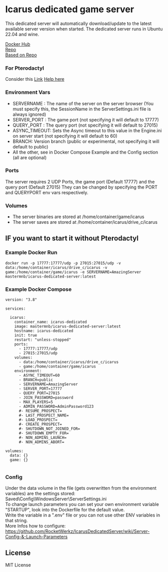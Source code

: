 # Icarus dedicated game server 
This dedicated server will automatically download/update to the latest available server version when started. The dedicated server runs in Ubuntu 22.04 and wine.  

[Docker Hub](https://hub.docker.com/r/mastermnb/icarus-dedicated-server)  
[Repo](https://github.com/MasterMNB/icarus-dedicated-server)  
[Based on Repo](https://gitlab.com/fred-beauch/icarus-dedicated-server)  


### For Pterodactyl
Consider this [Link](https://github.com/parkervcp/eggs/blob/master/game_eggs/steamcmd_servers/icarus)
[Help here](https://pterodactyl.io/community/config/eggs/creating_a_custom_egg.html)  

### Environment Vars
- SERVERNAME : The name of the server on the server browser (You must specify this, the SessionName in the ServerSettings.ini file is always ignored)
- SERVER_PORT : The game port (not specifying it will default to 17777)
- QUERY_PORT : The query port (not specifying it will default to 27015)
- ASYNC_TIMEOUT: Sets the Async timeout to this value in the Engine.ini on server start (not specifying it will default to 60)
- BRANCH: Version branch (public or experimental, not specifying it will default to public)
- All the other, see in Docker Compose Example and the Config section (all are optional)  

### Ports
The server requires 2 UDP Ports, the game port (Default 17777) and the query port (Default 27015)
They can be changed by specifying the PORT and QUERYPORT env vars respectively.

### Volumes
- The server binaries are stored at /home/container/game/icarus
- The server saves are stored at /home/container/icarus/drive_c/icarus

## IF you want to start it without Pterodactyl

### Example Docker Run
```
docker run -p 17777:17777/udp -p 27015:27015/udp -v data:/home/container/icarus/drive_c/icarus -v game:/home/container/game/icarus -e SERVERNAME=AmazingServer mastermnb/icarus-dedicated-server:latest
```
### Example Docker Compose
```
version: "3.8"

services:
 
  icarus:
    container_name: icarus-dedicated
    image: mastermnb/icarus-dedicated-server:latest
    hostname: icarus-dedicated
    init: true
    restart: "unless-stopped"
    ports:
      - 17777:17777/udp
      - 27015:27015/udp
    volumes:
      - data:/home/container/icarus/drive_c/icarus
      - game:/home/container/game/icarus
    environment:
      - ASYNC_TIMEOUT=60
      - BRANCH=public
      - SERVERNAME=AmazingServer
      - SERVER_PORT=17777
      - QUERY_PORT=27015
      - JOIN_PASSWORD=password
      - MAX_PLAYERS=5
      - ADMIN_PASSWORD=AdminPassword123
      #- RESUME_PROSPECT=
      #- LAST_PROSPECT_NAME=
      #- LOAD_PROSPECT=
      #- CREATE_PROSPECT=
      #- SHUTDOWN_NOT_JOINED_FOR=
      #- SHUTDOWN_EMPTY_FOR=
      #- NON_ADMINS_LAUNCH=
      #- NON_ADMINS_ABORT=
      
volumes:
  data: {}
  game: {}
 
```

### Config  
Under the data volume in the file (gets overwritten from the environment variables) are the settings stored:  
Saved\Config\WindowsServer\ServerSettings.ini  
To change launch parameters you can set your own environment variable "STARTUP", look into the Dockerfile for the default value.  
Write the variable in a ".env" file or you can not use other ENV variables in that string.  
More Infos how to configure:  
https://github.com/RocketWerkz/IcarusDedicatedServer/wiki/Server-Config-&-Launch-Parameters  


## License
MIT License
